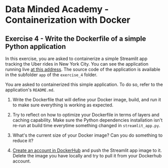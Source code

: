 # Data Minded Academy - Containerization with Docker
## Exercise 4 - Write the Dockerfile of a simple Python application

In this exercise, you are asked to containerize a simple Streamlit app tracking the Uber rides in New York City. You can see the application running live [at this address](https://share.streamlit.io/streamlit/demo-uber-nyc-pickups/). The source code of the application is available in the subfolder `app` of the `exercise_4` folder. 

You are asked to containerized this simple application. To do so, refer to the application's `README.md`. 

1. Write the Dockerfile that will define your Docker image, build, and run it to make sure everything is working as expected.

2. Try to reflect on how to optimize your Dockerfile in terms of layers and caching capability. Make sure the Python dependencies installation isn't re-run at build time everytime something changed in `streamlit_app.py`.

3. What's the current size of your Docker image? Can you do something to reduce it?

4. [Create an account in DockerHub](https://hub.docker.com/) and push the Streamlit app image to it. Delete the image you have locally and try to pull it from your Dockerhub account.